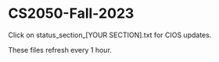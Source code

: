 # CS2050-Fall-2023

Click on status_section_[YOUR SECTION].txt for CIOS updates.

These files refresh every 1 hour.
